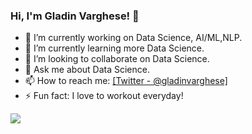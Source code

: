 ### Hi, I'm Gladin Varghese! 👋

- 🔭 I’m currently working on Data Science, AI/ML,NLP.
- 🌱 I’m currently learning more Data Science.
- 👯 I’m looking to collaborate on Data Science.
- 💬 Ask me about Data Science.
- 📫 How to reach me: [\[Twitter - @gladinvarghese\]](https://twitter.com/gladinvarghese)
- ⚡ Fun fact: I love to workout everyday!


<img src="https://github-readme-stats.vercel.app/api?username=gladinv&&show_icons=true&title_color=ffffff&icon_color=bb2acf&text_color=daf7dc&bg_color=151515">

